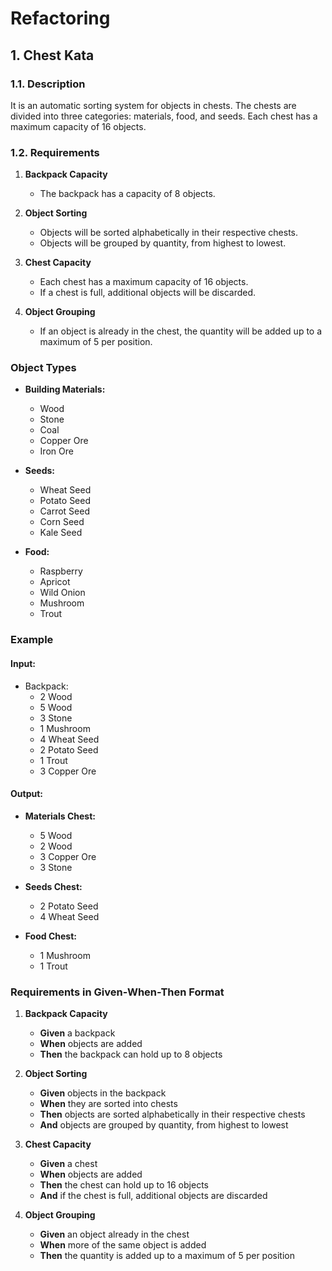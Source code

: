 ﻿# Refactoring

## 1. Chest Kata

### 1.1. Description

It is an automatic sorting system for objects in chests. The chests are divided into three categories:
materials, food, and seeds. Each chest has a maximum capacity of 16 objects.

### 1.2. Requirements

1. **Backpack Capacity**
   - The backpack has a capacity of 8 objects.

2. **Object Sorting**
   - Objects will be sorted alphabetically in their respective chests.
   - Objects will be grouped by quantity, from highest to lowest.

3. **Chest Capacity**
   - Each chest has a maximum capacity of 16 objects.
   - If a chest is full, additional objects will be discarded.

4. **Object Grouping**
   - If an object is already in the chest, the quantity will be added up to a maximum of 5 per position.

### Object Types

- **Building Materials:**
  - Wood
  - Stone
  - Coal
  - Copper Ore
  - Iron Ore

- **Seeds:**
  - Wheat Seed
  - Potato Seed
  - Carrot Seed
  - Corn Seed
  - Kale Seed

- **Food:**
  - Raspberry
  - Apricot
  - Wild Onion
  - Mushroom
  - Trout

### Example

#### Input:
- Backpack:
  - 2 Wood
  - 5 Wood
  - 3 Stone
  - 1 Mushroom
  - 4 Wheat Seed
  - 2 Potato Seed
  - 1 Trout
  - 3 Copper Ore

#### Output:
- **Materials Chest:**
  - 5 Wood
  - 2 Wood
  - 3 Copper Ore
  - 3 Stone

- **Seeds Chest:**
  - 2 Potato Seed
  - 4 Wheat Seed

- **Food Chest:**
  - 1 Mushroom
  - 1 Trout

### Requirements in Given-When-Then Format

1. **Backpack Capacity**
   - **Given** a backpack
   - **When** objects are added
   - **Then** the backpack can hold up to 8 objects

2. **Object Sorting**
   - **Given** objects in the backpack
   - **When** they are sorted into chests
   - **Then** objects are sorted alphabetically in their respective chests
   - **And** objects are grouped by quantity, from highest to lowest

3. **Chest Capacity**
   - **Given** a chest
   - **When** objects are added
   - **Then** the chest can hold up to 16 objects
   - **And** if the chest is full, additional objects are discarded

4. **Object Grouping**
   - **Given** an object already in the chest
   - **When** more of the same object is added
   - **Then** the quantity is added up to a maximum of 5 per position